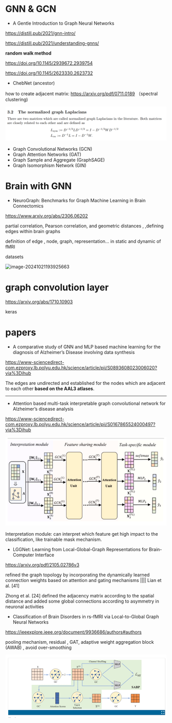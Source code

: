 # GNN & GCN

* A Gentle Introduction to Graph Neural Networks


<https://distill.pub/2021/gnn-intro/>

<https://distill.pub/2021/understanding-gnns/>





**random walk method**

<https://doi.org/10.1145/2939672.2939754>

<https://doi.org/10.1145/2623330.2623732>



* ChebNet  (ancestor)

how to create adjacent matrix: <https://arxiv.org/pdf/0711.0189> （spectral clustering)

![image-20241101110011718](./assets/image-20241101110011718.png)

- Graph Convolutional Networks (GCN)
- Graph Attention Networks (GAT)
- Graph Sample and Aggregate (GraphSAGE)
- Graph Isomorphism Network (GIN)

# Brain with GNN

* NeuroGraph: Benchmarks for Graph Machine
  Learning in Brain Connectomics

<https://www.arxiv.org/abs/2306.06202>

partial correlation, Pearson correlation, and geometric distances , ,defining edges within brain graphs

definition of edge , node, graph, representation... in static and dynamic of fMRI

datasets

![image-20241021193925663](./assets/image-20241021193925663.png)

# graph convolution layer

<https://arxiv.org/abs/1710.10903>

keras

# papers

* A comparative study of GNN and MLP based machine learning for the diagnosis of Alzheimer’s Disease involving data synthesis

<https://www-sciencedirect-com.ezproxy.lb.polyu.edu.hk/science/article/pii/S0893608023006020?via%3Dihub>

The edges are undirected and established for the nodes which are adjacent to each other **based on the AAL3 atlases**. 

-------------------------

* Attention based multi-task interpretable graph convolutional network for Alzheimer’s disease analysis

<https://www-sciencedirect-com.ezproxy.lb.polyu.edu.hk/science/article/pii/S0167865524000497?via%3Dihub>

![image-20241027200314714](./assets/image-20241027200314714.png)

Interpretation module: can interpret which feature get high impact to the classification, like trainable mask mechanism.

* LGGNet: Learning from Local-Global-Graph Representations for Brain-Computer Interface

<https://arxiv.org/pdf/2105.02786v3>

 refined the graph topology by incorporating the dynamically learned connection weights based on attention and gating mechanisms   ||||  Lian et al. [41] 

Zhong et al. [24] defined the adjacency matrix according to the spatial distance and added some global connections according to asymmetry in neuronal activities



* Classification of Brain Disorders in rs-fMRI via Local-to-Global Graph Neural Networks

<https://ieeexplore.ieee.org/document/9936686/authors#authors>

pooling mechanism, residual , GAT, adaptive weight aggregation block (AWAB) , avoid over-smoothing

![image-20241101104203011](./assets/image-20241101104203011.png)

